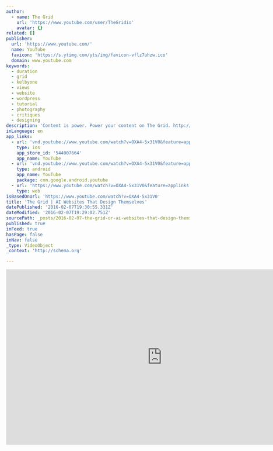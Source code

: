 ```yaml
---
author:
  - name: The Grid
    url: 'https://www.youtube.com/user/TheGridio'
    avatar: {}
related: []
publisher:
  url: 'https://www.youtube.com/'
  name: YouTube
  favicon: 'https://s.ytimg.com/yts/img/favicon-vflz7uhzw.ico'
  domain: www.youtube.com
keywords:
  - duration
  - grid
  - kelbyone
  - views
  - website
  - wordpress
  - tutorial
  - photography
  - critiques
  - designing
description: 'Content is power. Power your content on The Grid. http://www.thegrid.io This is not another do-it-yourself website builder. The Grid harnesses the power of artificial intelligence to take everything you throw at it - videos, images, text, urls and more - and automatically shape them into a custom website unique to you.'
inLanguage: en
app_links:
  - url: 'vnd.youtube://www.youtube.com/watch?v=OXA4-5x31V0&feature=applinks'
    type: ios
    app_store_id: '544007664'
    app_name: YouTube
  - url: 'vnd.youtube://www.youtube.com/watch?v=OXA4-5x31V0&feature=applinks'
    type: android
    app_name: YouTube
    package: com.google.android.youtube
  - url: 'https://www.youtube.com/watch?v=OXA4-5x31V0&feature=applinks'
    type: web
isBasedOnUrl: 'https://www.youtube.com/watch?v=OXA4-5x31V0'
title: 'The Grid | AI Websites That Design Themselves'
datePublished: '2016-02-07T19:30:55.331Z'
dateModified: '2016-02-07T19:29:02.751Z'
sourcePath: _posts/2016-02-07-the-grid-or-ai-websites-that-design-themselves.md
published: true
inFeed: true
hasPage: false
inNav: false
_type: VideoObject
_context: 'http://schema.org'

---
```

<iframe src="https://cdn.embedly.com/widgets/media.html?src=https%3A%2F%2Fwww.youtube.com%2Fembed%2FOXA4-5x31V0%3Ffeature%3Doembed&amp;url=https%3A%2F%2Fwww.youtube.com%2Fwatch%3Fv%3DOXA4-5x31V0&amp;image=https%3A%2F%2Fi.ytimg.com%2Fvi%2FOXA4-5x31V0%2Fhqdefault.jpg&amp;key=b7d04c9b404c499eba89ee7072e1c4f7&amp;type=text%2Fhtml&amp;schema=youtube" width="854" height="480" scrolling="no" frameborder="0" allowfullscreen="allowfullscreen" style=""></iframe>